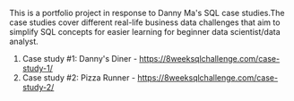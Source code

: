 This is a portfolio project in response to Danny Ma's SQL case studies.The case studies 
cover different real-life business data challenges that aim to simplify SQL concepts for easier 
learning for beginner data scientist/data analyst.

1. Case study #1: Danny's Diner - https://8weeksqlchallenge.com/case-study-1/
2. Case study #2: Pizza Runner - https://8weeksqlchallenge.com/case-study-2/
